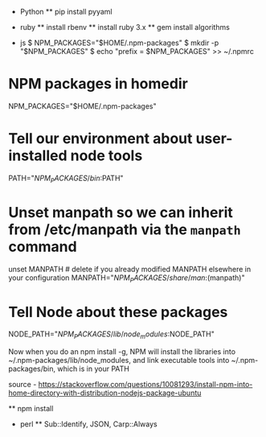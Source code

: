 * Python
** pip install pyyaml

* ruby
** install rbenv
** install ruby 3.x
** gem install algorithms

* js
$ NPM_PACKAGES="$HOME/.npm-packages"
$ mkdir -p "$NPM_PACKAGES"
$ echo "prefix = $NPM_PACKAGES" >> ~/.npmrc
# NPM packages in homedir
NPM_PACKAGES="$HOME/.npm-packages"

# Tell our environment about user-installed node tools
PATH="$NPM_PACKAGES/bin:$PATH"
# Unset manpath so we can inherit from /etc/manpath via the `manpath` command
unset MANPATH  # delete if you already modified MANPATH elsewhere in your configuration
MANPATH="$NPM_PACKAGES/share/man:$(manpath)"

# Tell Node about these packages
NODE_PATH="$NPM_PACKAGES/lib/node_modules:$NODE_PATH"

Now when you do an npm install -g, NPM will install the libraries into ~/.npm-packages/lib/node_modules, and link executable tools into ~/.npm-packages/bin, which is in your PATH

source - https://stackoverflow.com/questions/10081293/install-npm-into-home-directory-with-distribution-nodejs-package-ubuntu

** npm install

* perl
** Sub::Identify, JSON, Carp::Always

